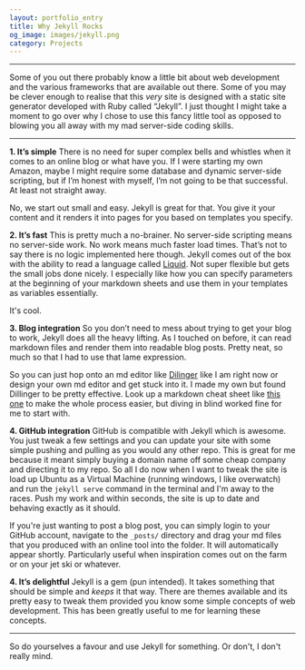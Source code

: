 ```yaml
---
layout: portfolio_entry
title: Why Jekyll Rocks
og_image: images/jekyll.png
category: Projects
---
```



<hr>


Some of you out there probably know a little bit about web development and the various frameworks that are available out there. Some of you may be clever enough to realise that this *very* site is designed with a static site generator developed with Ruby called “Jekyll”. I just thought I might take a moment to go over why I chose to use this fancy little tool as opposed to blowing you all away with my mad server-side coding skills.

---

**1. It’s simple**
There is no need for super complex bells and whistles when it comes to an online blog or what have you. If I were starting my own Amazon, maybe I might require some database and dynamic server-side scripting, but if I’m honest with myself, I’m not going to be that successful. At least not straight away.

No, we start out small and easy. Jekyll is great for that. You give it your content and it renders it into pages for you based on templates you specify.

**2. It’s fast**
This is pretty much a no-brainer. No server-side scripting means no server-side work. No work means much faster load times. That’s not to say there is no logic implemented here though. Jekyll comes out of the box with the ability to read a language called [Liquid](https://shopify.github.io/liquid/). Not super flexible but gets the small jobs done nicely. I especially like how you can specify parameters at the beginning of your markdown sheets and use them in your templates as variables essentially.

It's cool.

**3. Blog integration**
So you don’t need to mess about trying to get your blog to work, Jekyll does all the heavy lifting. As I touched on before, it can read markdown files and render them into readable blog posts. Pretty neat, so much so that I had to use that lame expression. 

So you can just hop onto an md editor like [Dilinger](https://dillinger.io/) like I am right now or design your own md editor and get stuck into it. I made my own but found Dillinger to be pretty effective. Look up a markdown cheat sheet like [this one](https://github.com/adam-p/markdown-here/wiki/Markdown-Cheatsheet) to make the whole process easier, but diving in blind worked fine for me to start with.

**4. GitHub integration**
GitHub is compatible with Jekyll which is awesome. You just tweak a few settings and you can update your site with some simple pushing and pulling as you would any other repo. This is great for me because it meant simply buying a domain name off some cheap company and directing it to my repo. So all I do now when I want to tweak the site is load up Ubuntu as a Virtual Machine (running windows, I like overwatch) and run the `jekyll serve` command in the terminal and I'm away to the races. Push my work and within seconds, the site is up to date and behaving exactly as it should.

If you're just wanting to post a blog post, you can simply login to your GitHub account, navigate to the `_posts/` directory and drag your md files that you produced with an online tool into the folder. It will automatically appear shortly. Particularly useful when inspiration comes out on the farm or on your jet ski or whatever.

**4. It’s delightful**
Jekyll is a gem (pun intended). It takes something that should be simple and *keeps* it that way. There are themes available and its pretty easy to tweak them provided you know some simple concepts of web development. This has been greatly useful to me for learning these concepts.

---

So do yourselves a favour and use Jekyll for something. Or don't, I don't really mind.
